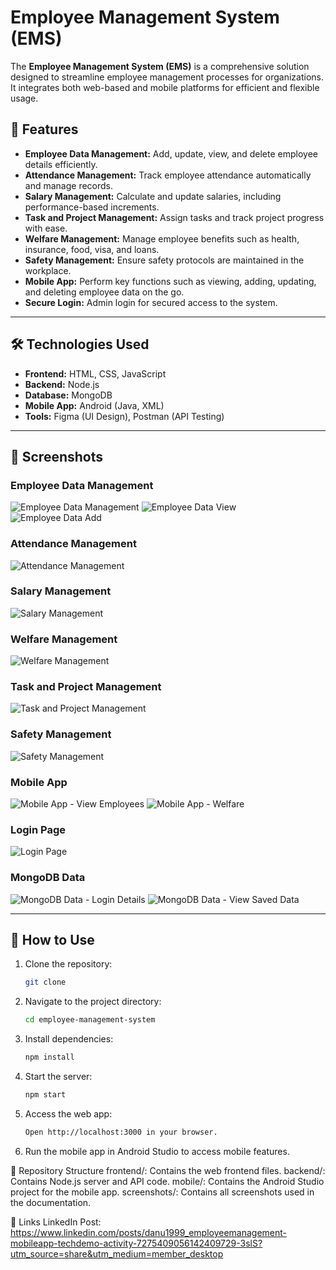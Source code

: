 # Employee Management System (EMS)

The **Employee Management System (EMS)** is a comprehensive solution designed to streamline employee management processes for organizations. It integrates both web-based and mobile platforms for efficient and flexible usage.

## 🌟 Features
- **Employee Data Management:** Add, update, view, and delete employee details efficiently.
- **Attendance Management:** Track employee attendance automatically and manage records.
- **Salary Management:** Calculate and update salaries, including performance-based increments.
- **Task and Project Management:** Assign tasks and track project progress with ease.
- **Welfare Management:** Manage employee benefits such as health, insurance, food, visa, and loans.
- **Safety Management:** Ensure safety protocols are maintained in the workplace.
- **Mobile App:** Perform key functions such as viewing, adding, updating, and deleting employee data on the go.
- **Secure Login:** Admin login for secured access to the system.

---

## 🛠️ Technologies Used
- **Frontend:** HTML, CSS, JavaScript
- **Backend:** Node.js
- **Database:** MongoDB
- **Mobile App:** Android (Java, XML)
- **Tools:** Figma (UI Design), Postman (API Testing)

---

## 📸 Screenshots

### Employee Data Management
![Employee Data Management](screenshots/employee_data_management.png)
![Employee Data View](screenshots/employee_data_management2.png)
![Employee Data Add](screenshots/employee_data_management3.png)

### Attendance Management
![Attendance Management](screenshots/attendance_management.png)

### Salary Management
![Salary Management](screenshots/salary_management.png)

### Welfare Management
![Welfare Management](screenshots/welfare_management.png)

### Task and Project Management
![Task and Project Management](screenshots/task_management.png)

### Safety Management
![Safety Management](screenshots/safety_management.png)

### Mobile App
![Mobile App - View Employees](screenshots/mobile_view_employees.png)
![Mobile App - Welfare](screenshots/mobile_welfare.png)

### Login Page
![Login Page](screenshots/login_page.png)

### MongoDB Data
![MongoDB Data - Login Details](screenshots/mongodb_data2.png)
![MongoDB Data - View Saved Data](screenshots/mongodb_data.png)

---

## 🚀 How to Use
1. Clone the repository:  
   ```bash
   git clone 

2. Navigate to the project directory:
   ```bash
   cd employee-management-system

4. Install dependencies:
   ```bash
   npm install

6. Start the server:
   ```bash
   npm start

8. Access the web app:
   ```bash
   Open http://localhost:3000 in your browser.

10. Run the mobile app in Android Studio to access mobile features.

   
📂 Repository Structure
    frontend/: Contains the web frontend files.
    backend/: Contains Node.js server and API code.
    mobile/: Contains the Android Studio project for the mobile app.
    screenshots/: Contains all screenshots used in the documentation.
  
🔗 Links
    LinkedIn Post: https://www.linkedin.com/posts/danu1999_employeemanagement-mobileapp-techdemo-activity-7275409056142409729-3slS?utm_source=share&utm_medium=member_desktop
